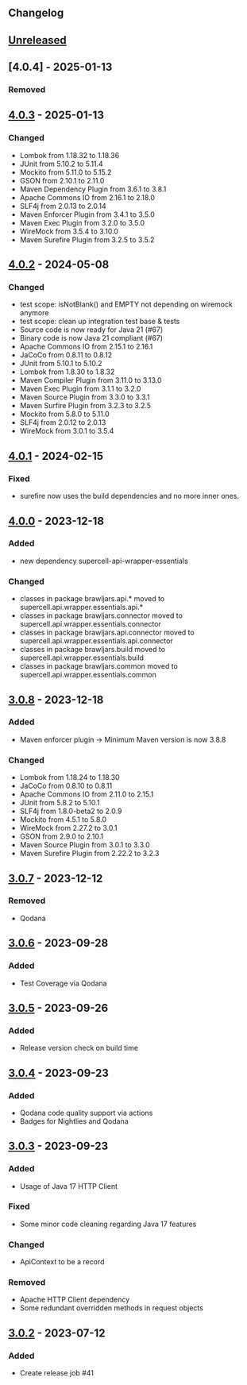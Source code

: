 ## Changelog

## [Unreleased]

## [4.0.4] - 2025-01-13

### Removed

## [4.0.3] - 2025-01-13

### Changed

- Lombok from 1.18.32 to 1.18.36
- JUnit from 5.10.2 to 5.11.4
- Mockito from 5.11.0 to 5.15.2
- GSON from 2.10.1 to 2.11.0
- Maven Dependency Plugin from 3.6.1 to 3.8.1
- Apache Commons IO from 2.16.1 to 2.18.0
- SLF4j from 2.0.13 to 2.0.14
- Maven Enforcer Plugin from 3.4.1 to 3.5.0
- Maven Exec Plugin from 3.2.0 to 3.5.0
- WireMock from 3.5.4 to 3.10.0
- Maven Surefire Plugin from 3.2.5 to 3.5.2

## [4.0.2] - 2024-05-08

### Changed

- test scope: isNotBlank() and EMPTY not depending on wiremock anymore
- test scope: clean up integration test base & tests
- Source code is now ready for Java 21 (#67)
- Binary code is now Java 21 compliant (#67)
- Apache Commons IO from 2.15.1 to 2.16.1
- JaCoCo from 0.8.11 to 0.8.12
- JUnit from 5.10.1 to 5.10.2
- Lombok from 1.8.30 to 1.8.32
- Maven Compiler Plugin from 3.11.0 to 3.13.0
- Maven Exec Plugin from 3.1.1 to 3.2.0
- Maven Source Plugin from 3.3.0 to 3.3.1
- Maven Surfire Plugin from 3.2.3 to 3.2.5
- Mockito from 5.8.0 to 5.11.0
- SLF4j from 2.0.12 to 2.0.13
- WireMock from 3.0.1 to 3.5.4

## [4.0.1] - 2024-02-15

### Fixed

- surefire now uses the build dependencies and no more inner ones.

## [4.0.0] - 2023-12-18

### Added

- new dependency supercell-api-wrapper-essentials

### Changed

- classes in package brawljars.api.* moved to supercell.api.wrapper.essentials.api.*
- classes in package brawljars.connector moved to supercell.api.wrapper.essentials.connector
- classes in package brawljars.api.connector moved to supercell.api.wrapper.essentials.api.connector
- classes in package brawljars.build moved to supercell.api.wrapper.essentials.build
- classes in package brawljars.common moved to supercell.api.wrapper.essentials.common

## [3.0.8] - 2023-12-18

### Added

- Maven enforcer plugin -> Minimum Maven version is now 3.8.8

### Changed

- Lombok from 1.18.24 to 1.18.30
- JaCoCo from 0.8.10 to 0.8.11
- Apache Commons IO from 2.11.0 to 2.15.1
- JUnit from 5.8.2 to 5.10.1
- SLF4j from 1.8.0-beta2 to 2.0.9
- Mockito from 4.5.1 to 5.8.0
- WireMock from 2.27.2 to 3.0.1
- GSON from 2.9.0 to 2.10.1
- Maven Source Plugin from 3.0.1 to 3.3.0
- Maven Surefire Plugin from 2.22.2 to 3.2.3

## [3.0.7] - 2023-12-12

### Removed

- Qodana

## [3.0.6] - 2023-09-28

### Added

- Test Coverage via Qodana

## [3.0.5] - 2023-09-26

### Added

- Release version check on build time

## [3.0.4] - 2023-09-23

### Added

- Qodana code quality support via actions
- Badges for Nightlies and Qodana

## [3.0.3] - 2023-09-23

### Added

- Usage of Java 17 HTTP Client

### Fixed

- Some minor code cleaning regarding Java 17 features

### Changed

- ApiContext to be a record

### Removed

- Apache HTTP Client dependency
- Some redundant overridden methods in request objects

## [3.0.2] - 2023-07-12

### Added

- Create release job #41

[unreleased]: https://github.com/mlieshoff/brawljars/compare/v4.0.3...HEAD
[4.0.3]: https://github.com/mlieshoff/brawljars/compare/v4.0.2...v4.0.3
[4.0.2]: https://github.com/mlieshoff/brawljars/compare/v4.0.1...v4.0.2
[4.0.1]: https://github.com/mlieshoff/brawljars/compare/v4.0.0...v4.0.1
[4.0.0]: https://github.com/mlieshoff/brawljars/compare/v3.0.8...v4.0.0
[3.0.8]: https://github.com/mlieshoff/brawljars/compare/v3.0.7...v3.0.8
[3.0.7]: https://github.com/mlieshoff/brawljars/compare/v3.0.6...v3.0.7
[3.0.6]: https://github.com/mlieshoff/brawljars/compare/v3.0.5...v3.0.6
[3.0.5]: https://github.com/mlieshoff/brawljars/compare/v3.0.4...v3.0.5
[3.0.4]: https://github.com/mlieshoff/brawljars/compare/v3.0.3...v3.0.4
[3.0.3]: https://github.com/mlieshoff/brawljars/compare/v3.0.2...v3.0.3
[3.0.2]: https://github.com/mlieshoff/brawljars/compare/v3.0.2...v3.0.2